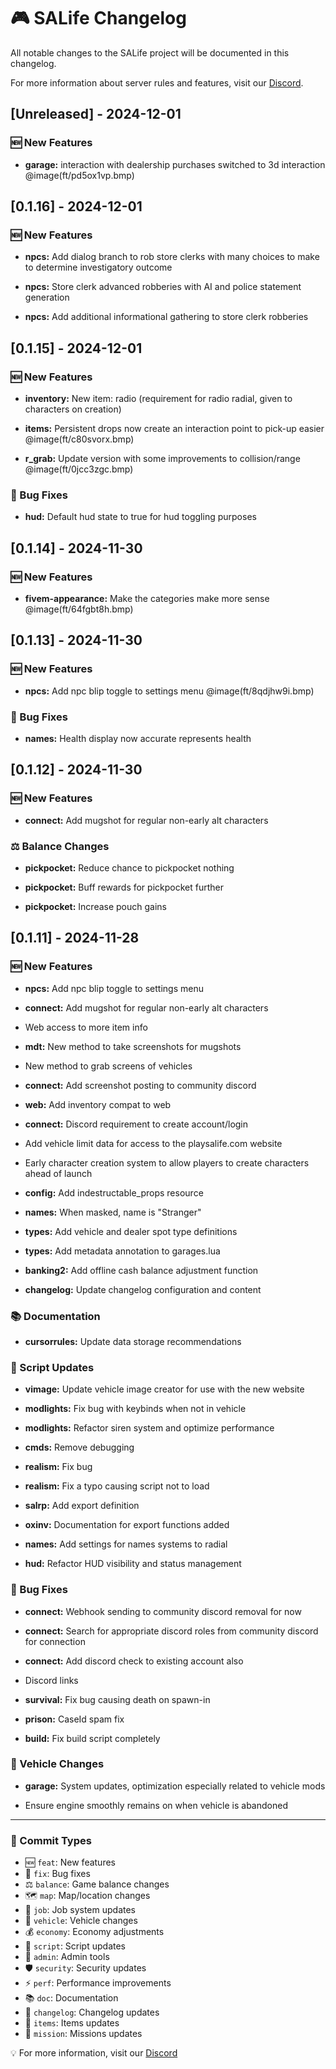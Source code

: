 # 🎮 SALife Changelog

All notable changes to the SALife project will be documented in this changelog.

For more information about server rules and features, visit our [Discord](https://discord.gg/salife).

## [Unreleased] - 2024-12-01

### 🆕 New Features

- **garage:** interaction with dealership purchases switched to 3d interaction
@image(ft/pd5ox1vp.bmp)

## [0.1.16] - 2024-12-01

### 🆕 New Features

- **npcs:** Add dialog branch to rob store clerks with many choices to make to determine investigatory outcome

- **npcs:** Store clerk advanced robberies with AI and police statement generation

- **npcs:** Add additional informational gathering to store clerk robberies

## [0.1.15] - 2024-12-01

### 🆕 New Features

- **inventory:** New item: radio (requirement for radio radial, given to characters on creation)

- **items:** Persistent drops now create an interaction point to pick-up easier
@image(ft/c80svorx.bmp)

- **r_grab:** Update version with some improvements to collision/range
@image(ft/0jcc3zgc.bmp)

### 🔧 Bug Fixes

- **hud:** Default hud state to true for hud toggling purposes

## [0.1.14] - 2024-11-30

### 🆕 New Features

- **fivem-appearance:** Make the categories make more sense
@image(ft/64fgbt8h.bmp)

## [0.1.13] - 2024-11-30

### 🆕 New Features

- **npcs:** Add npc blip toggle to settings menu
@image(ft/8qdjhw9i.bmp)

### 🔧 Bug Fixes

- **names:** Health display now accurate represents health

## [0.1.12] - 2024-11-30

### 🆕 New Features

- **connect:** Add mugshot for regular non-early alt characters

### ⚖️ Balance Changes

- **pickpocket:** Reduce chance to pickpocket nothing

- **pickpocket:** Buff rewards for pickpocket further

- **pickpocket:** Increase pouch gains

## [0.1.11] - 2024-11-28

### 🆕 New Features

- **npcs:** Add npc blip toggle to settings menu

- **connect:** Add mugshot for regular non-early alt characters

- Web access to more item info

- **mdt:** New method to take screenshots for mugshots

- New method to grab screens of vehicles

- **connect:** Add screenshot posting to community discord

- **web:** Add inventory compat to web

- **connect:** Discord requirement to create account/login

- Add vehicle limit data for access to the playsalife.com website

- Early character creation system to allow players to create characters ahead of launch

- **config:** Add indestructable_props resource

- **names:** When masked, name is "Stranger"

- **types:** Add vehicle and dealer spot type definitions

- **types:** Add metadata annotation to garages.lua

- **banking2:** Add offline cash balance adjustment function

- **changelog:** Update changelog configuration and content

### 📚 Documentation

- **cursorrules:** Update data storage recommendations

### 📜 Script Updates

- **vimage:** Update vehicle image creator for use with the new website

- **modlights:** Fix bug with keybinds when not in vehicle

- **modlights:** Refactor siren system and optimize performance

- **cmds:** Remove debugging

- **realism:** Fix bug

- **realism:** Fix a typo causing script not to load

- **salrp:** Add export definition

- **oxinv:** Documentation for export functions added

- **names:** Add settings for names systems to radial

- **hud:** Refactor HUD visibility and status management

### 🔧 Bug Fixes

- **connect:** Webhook sending to community discord removal for now

- **connect:** Search for appropriate discord roles from community discord for connection

- **connect:** Add discord check to existing account also

- Discord links

- **survival:** Fix bug causing death on spawn-in

- **prison:** CaseId spam fix

- **build:** Fix build script completely

### 🚗 Vehicle Changes

- **garage:** System updates, optimization especially related to vehicle mods

- Ensure engine smoothly remains on when vehicle is abandoned

---

### 📝 Commit Types

- 🆕 `feat`: New features
- 🔧 `fix`: Bug fixes
- ⚖️ `balance`: Game balance changes
- 🗺️ `map`: Map/location changes
- 💼 `job`: Job system updates
- 🚗 `vehicle`: Vehicle changes
- 💰 `economy`: Economy adjustments
- 📜 `script`: Script updates
- 👮 `admin`: Admin tools
- 🛡️ `security`: Security updates
- ⚡ `perf`: Performance improvements
- 📚 `doc`: Documentation
- 🔖 `changelog`: Changelog updates
- 🎒 `items`: Items updates
- 📜 `mission`: Missions updates

💡 For more information, visit our [Discord](https://discord.gg/salife)
